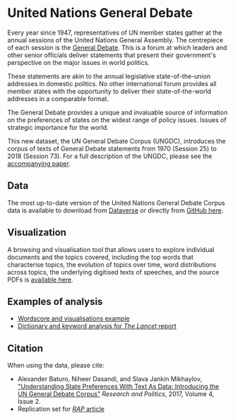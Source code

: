 # United Nations General Debate

Every year since 1947, representatives of UN member states gather at the annual sessions of the United Nations General Assembly. The centrepiece of each session is the [General Debate](https://gadebate.un.org/en). This is a forum at which leaders and other senior officials deliver statements that present their government's perspective on the major issues in world politics.

These statements are akin to the annual legislative state-of-the-union addresses in domestic politics. No other international forum provides all member states with the opportunity to deliver their state-of-the-world addresses in a comparable format.

The General Debate provides a unique and invaluable source of information on the preferences of states on the widest range of policy issues. Issues of strategic importance for the world.

This new dataset, the UN General Debate Corpus (UNGDC), introduces the corpus of texts of General Debate statements from 1970 (Session 25) to 2018 (Session 73). For a full description of the UNGDC, please see the [accompanying paper](http://journals.sagepub.com/doi/abs/10.1177/2053168017712821).

## Data

The most up-to-date version of the United Nations General Debate Corpus data is available to download from [Dataverse](https://doi.org/10.7910/DVN/0TJX8Y) or directly from [GitHub here](files/UNGDC_1970-2018.zip).

## Visualization

A browsing and visualisation tool that allows users to explore individual documents and the topics covered, including the top words that characterise topics, the evolution of topics over time, word distributions across topics, the underlying digitised texts of speeches, and the source PDFs is [available here](http://ungd.smikhaylov.net).


## Examples of analysis

* [Wordscore and visualisations example](files/UNGD_analysis_example.nb.html)
* [Dictionary and keyword analysis for _The Lancet_ report](https://github.com/sjankin/lancet)


## Citation

When using the data, please cite:
* Alexander Baturo, Niheer Dasandi, and Slava Jankin Mikhaylov, ["Understanding State Preferences With Text As Data: Introducing the UN General Debate Corpus"](http://journals.sagepub.com/doi/abs/10.1177/2053168017712821) _Research and Politics_, 2017, Volume 4, Issue 2.
* Replication set for [_RAP_ article](https://doi.org/10.7910/DVN/AER5QJ)
